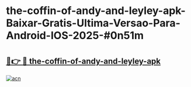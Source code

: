 # the-coffin-of-andy-and-leyley-apk-Baixar-Gratis-Ultima-Versao-Para-Android-IOS-2025-#0n51m

# <h2><a href="https://ainizakaria.my?title=the-coffin-of-andy-and-leyley-apk&ref=24M">🔗👉 🔴 the-coffin-of-andy-and-leyley-apk</a></h2>

[![acn](https://github.com/user-attachments/assets/0f9c940e-d8b0-45ae-aac7-cd30a18b3e1c)](https://ainizakaria.my?title=the-coffin-of-andy-and-leyley-apk&ref=24M)

